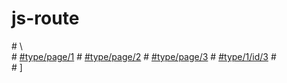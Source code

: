 # js-route

<body>
#	\<div id="test"\>
#		<a href="#type/page/1">#type/page/1</a>
#		<a href="#type/page/2">#type/page/2</a>
#		<a href="#type/page/3">#type/page/3</a>
#		<a href="#type/1/id/3">#type/1/id/3</a>
#	</div>
# </body>]

# <script type="text/javascript">
#	$(function(){
#		//注册路由 与 回调方法
#		$.useRoute({
#			"type/page/{id}":function(retobj){
#				alert(retobj.id)
#			},
#			"type/{type}/id/{id}":function(retobj){
#				alert(retobj.type+'||'+retobj.id)
#			}
#		});
#	});
# </script>

